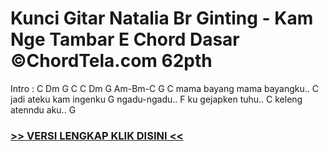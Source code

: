 
 # Kunci Gitar Natalia Br Ginting - Kam Nge Tambar E Chord Dasar ©ChordTela.com 62pth


Intro : C Dm G C C Dm G Am-Bm-C G C mama bayang mama bayangku.. C jadi ateku kam ingenku G ngadu-ngadu.. F ku gejapken tuhu.. C keleng atenndu aku.. G

###  <a href="https://shortlighzx.web.app?sq=Kunci Gitar Natalia Br Ginting - Kam Nge Tambar E Chord Dasar ©ChordTela.com"> >> VERSI LENGKAP KLIK DISINI << </a>
